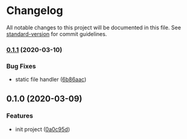 # Changelog

All notable changes to this project will be documented in this file. See [standard-version](https://github.com/conventional-changelog/standard-version) for commit guidelines.

### [0.1.1](https://github.com/serverless-components/tencent-thinkphp/compare/v0.1.0...v0.1.1) (2020-03-10)


### Bug Fixes

* static file handler ([6b86aac](https://github.com/serverless-components/tencent-thinkphp/commit/6b86aace933d60c0404b5a9a9ba9f57e6aec1709))

## 0.1.0 (2020-03-09)


### Features

* init project ([0a0c95d](https://github.com/serverless-components/tencent-thinkphp/commit/0a0c95d27925b6d1806d200d55425ea985aaadfe))
